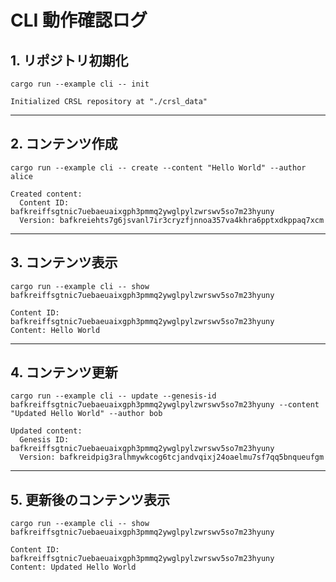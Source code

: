 # CLI 動作確認ログ

## 1. リポジトリ初期化

```
cargo run --example cli -- init
```

```
Initialized CRSL repository at "./crsl_data"
```

---

## 2. コンテンツ作成

```
cargo run --example cli -- create --content "Hello World" --author alice
```

```
Created content:
  Content ID: bafkreiffsgtnic7uebaeuaixgph3pmmq2ywglpylzwrswv5so7m23hyuny
  Version: bafkreiehts7g6jsvanl7ir3cryzfjnnoa357va4khra6pptxdkppaq7xcm
```

---

## 3. コンテンツ表示

```
cargo run --example cli -- show bafkreiffsgtnic7uebaeuaixgph3pmmq2ywglpylzwrswv5so7m23hyuny
```

```
Content ID: bafkreiffsgtnic7uebaeuaixgph3pmmq2ywglpylzwrswv5so7m23hyuny
Content: Hello World
```

---

## 4. コンテンツ更新

```
cargo run --example cli -- update --genesis-id bafkreiffsgtnic7uebaeuaixgph3pmmq2ywglpylzwrswv5so7m23hyuny --content "Updated Hello World" --author bob
```

```
Updated content:
  Genesis ID: bafkreiffsgtnic7uebaeuaixgph3pmmq2ywglpylzwrswv5so7m23hyuny
  Version: bafkreidpig3ralhmywkcog6tcjandvqixj24oaelmu7sf7qq5bnqueufgm
```

---

## 5. 更新後のコンテンツ表示

```
cargo run --example cli -- show bafkreiffsgtnic7uebaeuaixgph3pmmq2ywglpylzwrswv5so7m23hyuny
```

```
Content ID: bafkreiffsgtnic7uebaeuaixgph3pmmq2ywglpylzwrswv5so7m23hyuny
Content: Updated Hello World
``` 